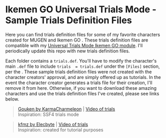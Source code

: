 # Ikemen GO Universal Trials Mode - Sample Trials Definition Files
Here you can find trials definition files for some of my favorite characters created for MUGEN and Ikemen GO . 
These trials definition files are compatible with my [Universal Trials Mode Ikemen GO module](https://github.com/two4teezee/Ikemen-GO-Trials-Mode). 
I'll periodically update this repo with new trials definition files.

Each folder contains a `trials.def`.
You'll have to modify the character's main `.def` file to include `trials  = trials.def` under the `[Files]` section, per the .
These sample trials definition files were not created with the character creators' approval, and are simply offered up as tutorials. 
In the event the character creator generates a trials file for their creation, I'll remove it from here.
Otherwise, if you want to download these amazing characters and use the trials definition files I've created, please see links below.

<!-- > [cvsryu by Warusaki3](https://www.mediafire.com/folder/j8srioxidnmi6/CVS) | [Video of trials]()<br>
> Inspiration: created for tutorial purposes -->

> [Gouken by KarmaCharmeleon](https://www.mediafire.com/folder/f4qxixm5h39cu/Characters) | [Video of trials](https://youtu.be/oTLTCY6_ktE)<br>
> Inspiration: SSF4 trials mode

> [kfmz by Elecbyte](https://github.com/ikemen-engine/Ikemen_GO-Elecbyte-Screenpack) |
> [Video of trials](https://github.com/user-attachments/assets/7ec36b29-8057-4d67-8519-562d9e75330f) <br>
> Inspiration: created for tutorial purposes